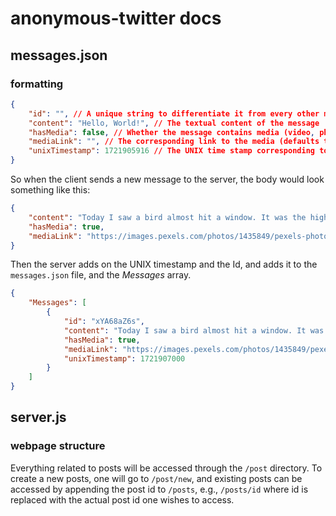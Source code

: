 # anonymous-twitter docs

## messages.json
### formatting

```json
{
	"id": "", // A unique string to differentiate it from every other message
	"content": "Hello, World!", // The textual content of the message
	"hasMedia": false, // Whether the message contains media (video, photo, etc) or not
	"mediaLink": "", // The corresponding link to the media (defaults to an empty string if hasMedia is false)
	"unixTimestamp": 1721905916 // The UNIX time stamp corresponding to when the message was received by the server (in the server's local time)
}
```  
  
So when the client sends a new message to the server, the body would look something like this:
```json
{
	"content": "Today I saw a bird almost hit a window. It was the highlight of my day. I wonder what that says about me?",
	"hasMedia": true,
	"mediaLink": "https://images.pexels.com/photos/1435849/pexels-photo-1435849.jpeg?cs=srgb&dl=pexels-enginakyurt-1435849.jpg&fm=jpg"
}
```  
  
Then the server adds on the UNIX timestamp and the Id, and adds it to the ``messages.json`` file, and the *Messages* array.  
```json
{
	"Messages": [
		{
			"id": "xYA68aZ6s",
			"content": "Today I saw a bird almost hit a window. It was the highlight of my day. I wonder what that says about me?",
			"hasMedia": true,
			"mediaLink": "https://images.pexels.com/photos/1435849/pexels-photo-1435849.jpeg?cs=srgb&dl=pexels-enginakyurt-1435849.jpg&fm=jpg",
			"unixTimestamp": 1721907000
		}
	]
}
```

## server.js
### webpage structure

Everything related to posts will be accessed through the ``/post`` directory. To create a new posts, one will go to ``/post/new``, and existing posts can be accessed by appending the post id to ``/posts``, e.g., ``/posts/id`` where id is replaced with the actual post id one wishes to access.